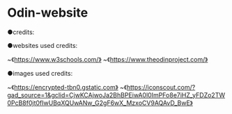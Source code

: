# Odin-website


●credits:

●websites used credits:

~《https://www.w3schools.com/》
~《https://www.theodinproject.com/》

●images used credits:

~《https://encrypted-tbn0.gstatic.com》
~《https://iconscout.com/?gad_source=1&gclid=CjwKCAjwoJa2BhBPEiwA0l0ImPFo8e7iHZ_yFDZo2TW0PcB8f0jt0fIwUBqXQUwANw_G2gF6wX_MzxoCV9AQAvD_BwE》
